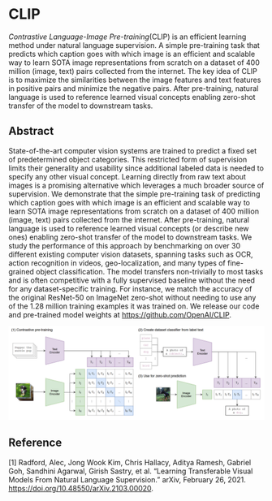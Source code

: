 # CLIP

*Contrastive Language-Image Pre-training*(CLIP) is an efficient learning method under natural language supervision. A simple pre-training task that predicts which caption goes with which image is an efficient and scalable way to learn SOTA image representations from scratch on a dataset of 400 million (image, text) pairs collected from the internet. The key idea of CLIP is to maximize the similarities between the image features and text features in positive pairs and minimize the negative pairs. After pre-training, natural language is used to reference learned visual concepts enabling zero-shot transfer of the model to downstream tasks.



## Abstract

State-of-the-art computer vision systems are trained to predict a fixed set of predetermined object categories. This restricted form of supervision limits their generality and usability since additional labeled data is needed to specify any other visual concept. Learning directly from raw text about images is a promising alternative which leverages a much broader source of supervision. We demonstrate that the simple pre-training task of predicting which caption goes with which image is an efficient and scalable way to learn SOTA image representations from scratch on a dataset of 400 million (image, text) pairs collected from the internet. After pre-training, natural language is used to reference learned visual concepts (or describe new ones) enabling zero-shot transfer of the model to downstream tasks. We study the performance of this approach by benchmarking on over 30 different existing computer vision datasets, spanning tasks such as OCR, action recognition in videos, geo-localization, and many types of fine-grained object classification. The model transfers non-trivially to most tasks and is often competitive with a fully supervised baseline without the need for any dataset-specific training. For instance, we match the accuracy of the original ResNet-50 on ImageNet zero-shot without needing to use any of the 1.28 million training examples it was trained on. We release our code and pre-trained model weights at https://github.com/OpenAI/CLIP.

![CLIP](./assets/CLIP.png)



## Reference

[1] Radford, Alec, Jong Wook Kim, Chris Hallacy, Aditya Ramesh, Gabriel Goh, Sandhini Agarwal, Girish Sastry, et al. “Learning Transferable Visual Models From Natural Language Supervision.” arXiv, February 26, 2021. https://doi.org/10.48550/arXiv.2103.00020.
